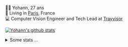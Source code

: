 <p>
  👨🏻 <bold>Yohann</bold>, 27 ans<br/>
  💼 Living in <a href="https://www.google.com/maps?q=paris">Paris</a>, France<br/>
  💻 Computer Vision Engineer and Tech Lead at <a href="https://trayvisor.com/">Trayvisor</a><br/>
</p>

<a href="https://github.com/anuraghazra/github-readme-stats"><img align="center" src="https://github-readme-stats-go94hl40s-yohann84l.vercel.app//api?username=yohann84L&show_icons=true&include_all_commits=true" alt="Yohann's github stats" /> </a>


<details>
  <summary>Some stats ...</summary><br/>
  

<!--START_SECTION:waka-->
![Code Time](http://img.shields.io/badge/Code%20Time-1%2C063%20hrs%2059%20mins-blue)

![Profile Views](http://img.shields.io/badge/Profile%20Views-0-blue)

**🐱 My GitHub Data** 

> 📦 440.7 kB Used in GitHub's Storage 
 > 
> 🏆 176 Contributions in the Year 2024
 > 
> 🚫 Not Opted to Hire
 > 
> 📜 25 Public Repositories 
 > 
> 🔑 21 Private Repositories 
 > 
**I'm an Early 🐤** 

```text
🌞 Morning                14415 commits       ████████░░░░░░░░░░░░░░░░░   31.21 % 
🌆 Daytime                26229 commits       ██████████████░░░░░░░░░░░   56.79 % 
🌃 Evening                5405 commits        ███░░░░░░░░░░░░░░░░░░░░░░   11.70 % 
🌙 Night                  139 commits         ░░░░░░░░░░░░░░░░░░░░░░░░░   00.30 % 
```
📅 **I'm Most Productive on Wednesday** 

```text
Monday                   8495 commits        █████░░░░░░░░░░░░░░░░░░░░   18.39 % 
Tuesday                  8545 commits        █████░░░░░░░░░░░░░░░░░░░░   18.50 % 
Wednesday                10365 commits       ██████░░░░░░░░░░░░░░░░░░░   22.44 % 
Thursday                 9413 commits        █████░░░░░░░░░░░░░░░░░░░░   20.38 % 
Friday                   8634 commits        █████░░░░░░░░░░░░░░░░░░░░   18.69 % 
Saturday                 272 commits         ░░░░░░░░░░░░░░░░░░░░░░░░░   00.59 % 
Sunday                   464 commits         ░░░░░░░░░░░░░░░░░░░░░░░░░   01.00 % 
```


📊 **This Week I Spent My Time On** 

```text
🕑︎ Time Zone: Europe/Paris

💬 Programming Languages: 
Python                   9 hrs 19 mins       ██████████░░░░░░░░░░░░░░░   40.43 % 
TypeScript               4 hrs 38 mins       █████░░░░░░░░░░░░░░░░░░░░   20.08 % 
JavaScript               2 hrs 54 mins       ███░░░░░░░░░░░░░░░░░░░░░░   12.60 % 
SQL                      58 mins             █░░░░░░░░░░░░░░░░░░░░░░░░   04.20 % 
.env file                57 mins             █░░░░░░░░░░░░░░░░░░░░░░░░   04.19 % 

🔥 Editors: 
PyCharm                  13 hrs 23 mins      ███████████████░░░░░░░░░░   58.02 % 
WebStorm                 9 hrs 13 mins       ██████████░░░░░░░░░░░░░░░   39.98 % 
VS Code                  27 mins             ░░░░░░░░░░░░░░░░░░░░░░░░░   02.00 % 

💻 Operating System: 
Mac                      23 hrs 4 mins       █████████████████████████   100.00 % 
```

**I Mostly Code in Python** 

```text
Python                   25 repos            ██████████████░░░░░░░░░░░   54.35 % 
Jupyter Notebook         5 repos             ███░░░░░░░░░░░░░░░░░░░░░░   10.87 % 
JavaScript               3 repos             ██░░░░░░░░░░░░░░░░░░░░░░░   06.52 % 
HTML                     2 repos             █░░░░░░░░░░░░░░░░░░░░░░░░   04.35 % 
Shell                    1 repo              █░░░░░░░░░░░░░░░░░░░░░░░░   02.17 % 
```




 Last Updated on 21/02/2024 00:28:03 UTC
<!--END_SECTION:waka-->
